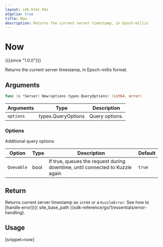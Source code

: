 ```yaml
---
layout: sdk.html.hbs
algolia: true
title: Now
description: Returns the current server timestamp, in Epoch-millis
---
```


# Now

{{{since "1.0.0"}}}

Returns the current server timestamp, in Epoch-millis format.

## Arguments

```go
func (s *Server) Now(options types.QueryOptions) (int64, error)
```

| Arguments | Type         | Description                           |
| --------- | ------------ | ------------------------------------- |
| `options` | types.QueryOptions | Query options. |

### **Options**

Additional query options

| Option     | Type   | Description                       | Default |
| ---------- | ------- | --------------------------------- | ------- |
| `Queuable` | bool | If true, queues the request during downtime, until connected to Kuzzle again | `true`  |

## Return

Returns current server timestamp as `int64` or a `KuzzleError`. See how to [handle error]({{ site_base_path }}sdk-reference/go/1/essentials/error-handling).

## Usage

[snippet=now]
